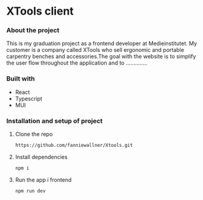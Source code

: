 # XTools client

### About the project

This is my graduation project as a frontend developer at Medieinstitutet. My customer is a company called XTools who sell ergonomic and portable carpentry benches and accessories.The goal with the website is to simplify the user flow throughout the application and to ..............

### Built with

- React
- Typescript
- MUI

### Installation and setup of project

1. Clone the repo
   ```sh
   https://github.com/fanniewallner/Xtools.git
   ```
2. Install dependencies
   ```sh
   npm i
   ```
3. Run the app i frontend
   ```sh
   npm run dev
   ```
